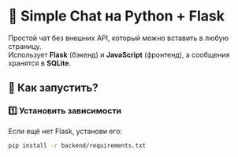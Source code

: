# 📝 Simple Chat на Python + Flask

Простой чат без внешних API, который можно вставить в любую страницу.  
Использует **Flask** (бэкенд) и **JavaScript** (фронтенд), а сообщения хранятся в **SQLite**.

## 🚀 Как запустить?

### 1️⃣ Установить зависимости
Если ещё нет Flask, установи его:
```bash
pip install -r backend/requirements.txt
